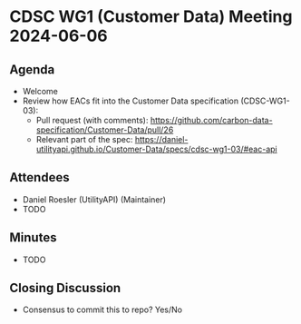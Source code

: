 # CDSC WG1 (Customer Data) Meeting 2024-06-06

## Agenda
* Welcome
* Review how EACs fit into the Customer Data specification (CDSC-WG1-03):
    * Pull request (with comments): https://github.com/carbon-data-specification/Customer-Data/pull/26
    * Relevant part of the spec: https://daniel-utilityapi.github.io/Customer-Data/specs/cdsc-wg1-03/#eac-api

## Attendees
* Daniel Roesler (UtilityAPI) (Maintainer)
* TODO

## Minutes
* TODO

## Closing Discussion
* Consensus to commit this to repo? Yes/No
